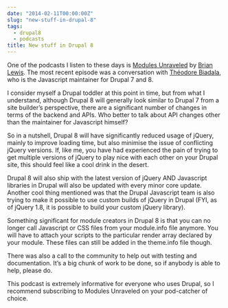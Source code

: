 ```yaml
---
date: "2014-02-11T00:00:00Z"
slug: "new-stuff-in-drupal-8"
tags:
  - drupal8
  - podcasts
title: New stuff in Drupal 8
---
```


One of the podcasts I listen to these days is [Modules Unraveled](https://modulesunraveled.com/podcast) by [Brian Lewis](https://twitter.com/modsunraveled). The most recent episode was a conversation with [Théodore Biadala](https://twitter.com/nod_), who is the Javascript maintainer for Drupal 7 and 8.

I consider myself a Drupal toddler at this point in time, but from what I understand, although Drupal 8 will generally look similar to Drupal 7 from a site builder’s perspective, there are a significant number of changes in terms of the backend and APIs. Who better to talk about API changes other than the maintainer for Javascript himself?

So in a nutshell, Drupal 8 will have significantly reduced usage of jQuery, mainly to improve loading time, but also minimise the issue of conflicting jQuery versions. If, like me, you have had experienced the pain of trying to get multiple versions of jQuery to play nice with each other on your Drupal site, this should feel like a cool drink in the desert.

Drupal 8 will also ship with the latest version of jQuery AND Javascript libraries in Drupal will also be updated with every minor core update. Another cool thing mentioned was that the Drupal Javascript team is also trying to make it possible to use custom builds of jQuery in Drupal (FYI, as of jQuery 1.8, it is possible to build your custom jQuery library).

Something significant for module creators in Drupal 8 is that you can no longer call Javascript or CSS files from your module.info file anymore. You will have to attach your scripts to the particular render array declared by your module. These files can still be added in the theme.info file though.

There was also a call to the community to help out with testing and documentation. It’s a big chunk of work to be done, so if anybody is able to help, please do.

This podcast is extremely informative for everyone who uses Drupal, so I recommend subscribing to Modules Unraveled on your pod-catcher of choice.
